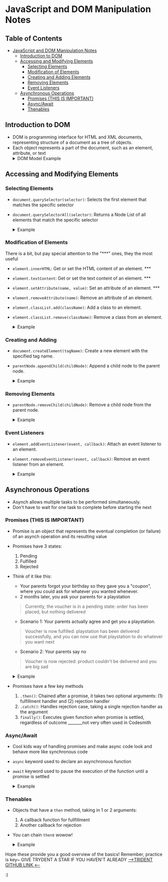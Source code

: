 # JavaScript and DOM Manipulation Notes

## Table of Contents
- [JavaScript and DOM Manipulation Notes](#javascript-and-dom-manipulation-notes)
  - [Introduction to DOM](#introduction-to-dom)
  - [Accessing and Modifying Elements](#accessing-and-modifying-elements)
    - [Selecting Elements](#selecting-elements)
    - [Modification of Elements](#modification-of-elements)
    - [Creating and Adding Elements](#creating-and-adding-elements)
    - [Removing Elements](#removing-elements)
    - [Event Listeners](#event-listeners)
  - [Asynchronous Operations](#asynchronous-operations)
    - [Promises (THIS IS IMPORTANT)](#promises-this-is-important)
    - [Async/Await](#asyncawait)
    - [Thenables](#thenables)


## Introduction to DOM
- DOM is programming interface for HTML and XML documents, representing structure of a document as a tree of objects.
- Each object represents a part of the document, such as an element, attribute, or text
  <details>
    <summary> DOM Model Example </summary>
    <img src="../assets/DOM-model.svg.png" alt= DOM-Model” width="500rem">
  </details> 

## Accessing and Modifying Elements

### Selecting Elements
- `document.querySelector(selector)`: Selects the first element that matches the specific selector
- `document.querySelectorAll(selector)`: Returns a Node List of all elements that match the specific selector
  <details>
    <summary>Example</summary>

    ```js
    // grabs first item with an id of 'container'
    const container = document.querySelector('#container');

    // grabs all the items that have a class of 'button'
    const buttons = document.querySelectorAll('.button');
    ```
  </details>
### Modification of Elements
There is a bit, but pay special attention to the "***" ones, they the most useful
- `element.innerHTML`: Get or set the HTML content of an element. ***
- `element.textContent`: Get or set the text content of an element. ***
- `element.setAttribute(name, value)`: Set an attribute of an element. ***
- `element.removeAttribute(name)`: Remove an attribute of an element.
- `element.classList.add(className)`: Add a class to an element.
- `element.classList.remove(className)`: Remove a class from an element.
  <details>
    <summary>Example</summary>

    ```js
    //  assign first item with id 'container' to the variable container
    const container = document.querySelector('#container');

    // assign the innerHTML property of container 'Cool!'
    container.innerHTML = '<p>Cool!</p>';

    // give the container's 'best-osp' attribute a value of 'trydent'
    container.setAttribute('best-osp', 'trydent');

    // ! Think of the container as an object. You have given the object's innerHTML key a value and the object's data-custom key a value as well
    ```
  </details>

### Creating and Adding
- `document.createElement(tagName)`: Create a new element with the specified tag name.
- `parentNode.appendChild(childNode)`: Append a child node to the parent node.
  <details>
    <summary>Example</summary>

    ```js
    // create a new element newParagraph with a <p> tag
    const newParagraph = document.createElement('p');
    newParagraph.textContent = 'This is a new paragraph.';
    const container = document.querySelector('#container');

    // append newParagraph to the container node
    container.appendChild(newParagraph);
    ```
  </details>

### Removing Elements
- `parentNode.removeChild(childNode)`: Remove a child node from the parent node.
  <details>
    <summary>Example</summary>

    ```js
    const container = document.querySelector('#container');

    // grab the first <p> inside container
    const paragraphToRemove = container.querySelector('p');

    // delete the first <p> from the container node
    container.removeChild(paragraphToRemove);
    ```
  </details>

### Event Listeners
- `element.addEventListener(event, callback)`: Attach an event listener to an element.
- `element.removeEventListener(event, callback)`: Remove an event listener from an element.
  <details>
    <summary>Example</summary>

    ```js
    const button = document.querySelector('button');

    // function will log 'Button clicked!' 
    function handleClick() {
      console.log('Button clicked!');
    }

    // listening for a 'click' event on the button. When the event happens, runs handleClick
    button.addEventListener('click', handleClick);

    // Later, if you want to remove the event listener
    // button.removeEventListener('click', handleClick);
    ```
  </details>

## Asynchronous Operations
- Asynch allows multiple tasks to be performed simultaneously.
- Don't have to wait for one task to complete before starting the next

### Promises (THIS IS IMPORTANT)
- Promise is an object that represents the eventual completion (or failure) of an asynch operation and its resulting value
- Promises have 3 states:
  1. Pending
  2. Fulfilled
  3. Rejected

- Think of it like this:
  - Your parents forgot your birthday so they gave you a "coupon", where you could ask for whatever you wanted whenever.
  - 2 months later, you ask your parents for a playstation
  > Currently, the voucher is in a pending state: order has been placed, but nothing delivered
  - Scenario 1: Your parents actually agree and get you a playstation.
  > Voucher is now fulfilled: playstation has been delivered successfully, and you can now use that playstation to do whatever you want next
  - Scenario 2: Your parents say no
  > Voucher is now rejected: product couldn't be delivered and you are big sad

  <details>
    <summary>Example</summary>

    ```js
    // Create a new promise
    const promise = new Promise((resolve, reject) => {
      // Simulate an asynchronous operation using setTimeout
      setTimeout(() => {
        // Resolve the promise with a value
        resolve('Playstation received');
      }, 1000);
    });

    // Handle the resolved promise using .then()
    promise.then((result) => {
      console.log(result); // Output: 'Promise resolved'
    });
    /** Summary Because Promises are Important
     * Created a new Promise and stored it in the promise variable.
     * Promise represents the eventually complete or failure of asynch operation and its resulting value (Imma get this playstation or I won't, but if I get it, wow Imma play lots of games)
     * Inside the promise example, there is a setTimeout function to simulate an async operation. So after 1 second (1000 ms), we are gonna try to do something
     * BOOM, 1 second, great, we actually resolved the promise! Now the value 'Playstation received' is passed to the resolve function (which remember was a parameter) and it becomes the result of the promise
     * 'promise' variable is now representing the Promise that will be resolved with 'Playstation received' after 1 second
    */
    ```
  </details>

- Promises have a few key methods
  1. `.then()`: Chained after a promise, it takes two optional arguments: (1) fulfillment handler and (2) rejection handler
  2. `.catch()`: Handles rejection case, taking a single rejection handler as the argument
  3. `finally()`: Executes given function when promise is settled, regardless of outcome
  _______not very often used in Codesmith

### Async/Await
- Cool kids way of handling promises and make async code look and behave more like synchronous code
- `async` keyword used to declare an asynchronous function
- `await` keyword used to pause the execution of the function until a promise is settled
    <details>
    <summary>Example</summary>

    ```js
    // Function that returns a promise
    const bestOSP = () => {
      return new Promise((resolve) => {
        setTimeout(() => {
          resolve('Trydent is the best OSP for sure');
        }, 1000);
      });
    };

    // Async function to handle the promise
    const fetchData = async () => {
      try {
        // Wait for the promise to resolve from bestOSP() and assign results to data
        const data = await bestOSP();
        console.log(data); // Output: 'Trydent is the best OSP for sure'
      } catch (error) {
        // Handle any errors
        console.error('Error:', error);
      }
    };

    // Call the async function
    fetchData(); // console logs 'Trydent is the best OSP for sure'
    ```
  </details>

### Thenables
- Objects that have a `then` method, taking in 1 or 2 arguments:
  1. A callback function for fullfillment
  2. Another callback for rejection
- You can chain `then`s wowow!
  <details>
    <summary>Example</summary>

    ```js
    // we have a fake API that outputs and array of objects representing all codesmith OSPs from best to worst
    const apiURL = 'https://api.fakedata.com/rankingOSP';

    // function to process data and return the best and meh OSP
    function getBestAndMeh(osps) {
      return {
        best: osps[0],
        meh: osps[osps.length - 1]
      };
    }

    // now we can fetch the data and process it with .then
    fetch(apiURL)
      //first .then() receives response object and we extract the JSON data from it with .json method
      .then((response) => response.json())
      // second .then() receives the actual data and we can do stuff with it
      .then((data) => {
        console.log(`Best OSP is ${ getBestAndMeh(data).best }`)
        console.log(`${ getBestAndMeh(data).meh } is meh`)
      })
      // logs 'Best OSP is Trydent', and 'Spearmint is meh'
      // jk we love peppermint too
    ```
  </details>


Hope these provide you a good overview of the basics! Remember, practice is key~
GIVE TRYDENT A STAR IF YOU HAVEN'T ALREADY [-->TRIDENT GITHUB LINK <--](https://github.com/oslabs-beta/trydent)

:)
